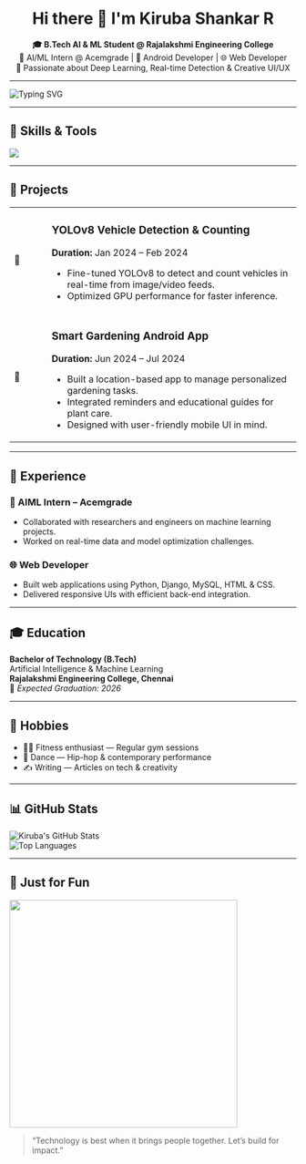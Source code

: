 <h1 align="center">Hi there 👋 I'm Kiruba Shankar R</h1>

<p align="center">
<strong>🎓 B.Tech AI & ML Student @ Rajalakshmi Engineering College</strong> <br/>
🚀 AI/ML Intern @ Acemgrade | 📱 Android Developer | 🌐 Web Developer <br/>
🧠 Passionate about Deep Learning, Real-time Detection & Creative UI/UX
</p>

---

<img src="https://readme-typing-svg.demolab.com?font=Fira+Code&size=24&pause=1000&color=F75C7E&center=true&vCenter=true&width=900&lines=Always+curious+about+AI+%26+ML;Building+real+world+solutions;Turning+ideas+into+impact" alt="Typing SVG" />

---

## 🚀 Skills & Tools

<img src="https://skillicons.dev/icons?i=python,html,css,jupyter,github,git,vscode,firebase,django,androidstudio,mysql" />

---

## 🧪 Projects

<table>
  <tr>
    <td width="50"><b>🚗</b></td>
    <td>
      <h3>YOLOv8 Vehicle Detection & Counting</h3>
      <p><strong>Duration:</strong> Jan 2024 – Feb 2024</p>
      <ul>
        <li>Fine-tuned YOLOv8 to detect and count vehicles in real-time from image/video feeds.</li>
        <li>Optimized GPU performance for faster inference.</li>
      </ul>
    </td>
  </tr>
  <tr>
    <td width="50"><b>🌱</b></td>
    <td>
      <h3>Smart Gardening Android App</h3>
      <p><strong>Duration:</strong> Jun 2024 – Jul 2024</p>
      <ul>
        <li>Built a location-based app to manage personalized gardening tasks.</li>
        <li>Integrated reminders and educational guides for plant care.</li>
        <li>Designed with user-friendly mobile UI in mind.</li>
      </ul>
    </td>
  </tr>
</table>

---

## 💼 Experience

### 🧠 AIML Intern – Acemgrade
- Collaborated with researchers and engineers on machine learning projects.
- Worked on real-time data and model optimization challenges.

### 🌐 Web Developer
- Built web applications using Python, Django, MySQL, HTML & CSS.
- Delivered responsive UIs with efficient back-end integration.

---

## 🎓 Education

**Bachelor of Technology (B.Tech)**  
Artificial Intelligence & Machine Learning  
<strong>Rajalakshmi Engineering College, Chennai</strong>  
📅 _Expected Graduation: 2026_

---

## 🎯 Hobbies

- 🏋️‍♂️ Fitness enthusiast — Regular gym sessions  
- 💃 Dance — Hip-hop & contemporary performance  
- ✍️ Writing — Articles on tech & creativity

---

## 📊 GitHub Stats

![Kiruba's GitHub Stats](https://github-readme-stats.vercel.app/api?username=kiruba-shankar-r&show_icons=true&theme=radical)  
![Top Languages](https://github-readme-stats.vercel.app/api/top-langs/?username=kiruba-shankar-r&layout=compact&theme=radical)

---

## 🎥 Just for Fun

<img src="https://media.giphy.com/media/qgQUggAC3Pfv687qPC/giphy.gif" width="400"/>

> “Technology is best when it brings people together. Let’s build for impact.”
